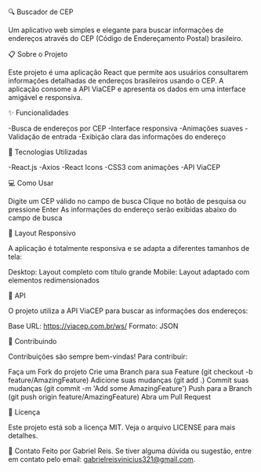 🔍 Buscador de CEP

Um aplicativo web simples e elegante para buscar informações de endereços através do CEP (Código de Endereçamento Postal) brasileiro.

📋 Sobre o Projeto

Este projeto é uma aplicação React que permite aos usuários consultarem informações detalhadas de endereços brasileiros usando o CEP. A aplicação consome a API ViaCEP e apresenta os dados em uma interface amigável e responsiva.

✨ Funcionalidades

-Busca de endereços por CEP
-Interface responsiva
-Animações suaves
-Validação de entrada
-Exibição clara das informações do endereço

🚀 Tecnologias Utilizadas

-React.js
-Axios
-React Icons
-CSS3 com animações
-API ViaCEP

💻 Como Usar

Digite um CEP válido no campo de busca
Clique no botão de pesquisa ou pressione Enter
As informações do endereço serão exibidas abaixo do campo de busca

📱 Layout Responsivo

A aplicação é totalmente responsiva e se adapta a diferentes tamanhos de tela:

Desktop: Layout completo com título grande
Mobile: Layout adaptado com elementos redimensionados

📄 API

O projeto utiliza a API ViaCEP para buscar as informações dos endereços:

Base URL: https://viacep.com.br/ws/
Formato: JSON

🤝 Contribuindo

Contribuições são sempre bem-vindas! Para contribuir:

Faça um Fork do projeto
Crie uma Branch para sua Feature (git checkout -b feature/AmazingFeature)
Adicione suas mudanças (git add .)
Commit suas mudanças (git commit -m 'Add some AmazingFeature')
Push para a Branch (git push origin feature/AmazingFeature)
Abra um Pull Request

📝 Licença

Este projeto está sob a licença MIT. Veja o arquivo LICENSE para mais detalhes.

📧 Contato Feito por Gabriel Reis. Se tiver alguma dúvida ou sugestão, entre em contato pelo email: gabrielreisvinicius321@gmail.com.

